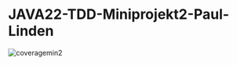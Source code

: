 # JAVA22-TDD-Miniprojekt2-Paul-Linden
![coveragemin2](https://github.com/PaulLinden/JAVA22-TDD-Miniprojekt2-Paul-Linden/assets/112555968/26456d7d-50b9-429f-a59e-950cd41e9c8b)
